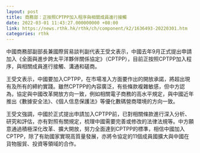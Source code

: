 ```yaml
---
layout: post
title: 商務部：正按照CPTPP加入程序與相關成員進行接觸
date: 2022-03-01 11:43:27.000000000 +08:00
link: https://news.rthk.hk/rthk/ch/component/k2/1636493-20220301.htm
categories: rthk
---
```


中國商務部副部長兼國際貿易談判副代表王受文表示，中國去年9月正式提出申請加入《全面與進步跨太平洋夥伴關係協定》（CPTPP），目前正按照CPTPP加入程序，與相關成員進行接觸、溝通和磋商。

王受文表示，中國要加入CPTPP，在市場准入方面要作出的開放承諾，將超出現有及所有的締約實踐。雖然CPTPP的內容廣泛，有些條款複雜敏感，但中方認為，協定與中國改革開放方向一致，例如相關電子商務的高水平規定，與中國近年推出《數據安全法》、《個人信息保護法》等優化數碼營商環境的方向一致。

王受文強調，中國於正式提出申請加入CPTPP前，已對相關條款進行深入分析、研究和評估，亦有對照有關規定，梳理中國需要完善或修改的法律法規等。中方願意通過積極深化改革、擴大開放，努力全面達到CPTPP的標準，相信中國加入CPTPP，除了有助國家實現高質量發展，亦將令協定的11個成員國擴大與中國在貨物服貿、投資等領域的合作。
